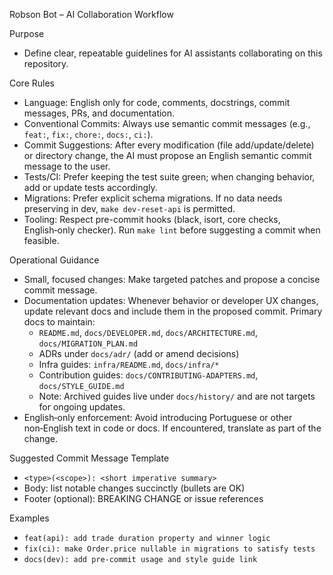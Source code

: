Robson Bot – AI Collaboration Workflow

Purpose
- Define clear, repeatable guidelines for AI assistants collaborating on this repository.

Core Rules
- Language: English only for code, comments, docstrings, commit messages, PRs, and documentation.
- Conventional Commits: Always use semantic commit messages (e.g., `feat:`, `fix:`, `chore:`, `docs:`, `ci:`).
- Commit Suggestions: After every modification (file add/update/delete) or directory change, the AI must propose an English semantic commit message to the user.
- Tests/CI: Prefer keeping the test suite green; when changing behavior, add or update tests accordingly.
- Migrations: Prefer explicit schema migrations. If no data needs preserving in dev, `make dev-reset-api` is permitted.
- Tooling: Respect pre-commit hooks (black, isort, core checks, English‑only checker). Run `make lint` before suggesting a commit when feasible.

Operational Guidance
- Small, focused changes: Make targeted patches and propose a concise commit message.
- Documentation updates: Whenever behavior or developer UX changes, update relevant docs and include them in the proposed commit. Primary docs to maintain:
  - `README.md`, `docs/DEVELOPER.md`, `docs/ARCHITECTURE.md`, `docs/MIGRATION_PLAN.md`
  - ADRs under `docs/adr/` (add or amend decisions)
  - Infra guides: `infra/README.md`, `docs/infra/*`
  - Contribution guides: `docs/CONTRIBUTING-ADAPTERS.md`, `docs/STYLE_GUIDE.md`
  - Note: Archived guides live under `docs/history/` and are not targets for ongoing updates.
- English‑only enforcement: Avoid introducing Portuguese or other non‑English text in code or docs. If encountered, translate as part of the change.

Suggested Commit Message Template
- `<type>(<scope>): <short imperative summary>`
- Body: list notable changes succinctly (bullets are OK)
- Footer (optional): BREAKING CHANGE or issue references

Examples
- `feat(api): add trade duration property and winner logic`
- `fix(ci): make Order.price nullable in migrations to satisfy tests`
- `docs(dev): add pre-commit usage and style guide link`
